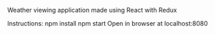 Weather viewing application made using React with Redux

Instructions:
npm install
npm start
Open in browser at localhost:8080